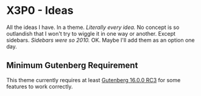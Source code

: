 # X3P0 - Ideas

All the ideas I have. In a theme. _Literally every idea._ No concept is so outlandish that I won't try to wiggle it in one way or another. Except sidebars. _Sidebars were so 2010._ OK. Maybe I'll add them as an option one day.

## Minimum Gutenberg Requirement

This theme currently requires at least [Gutenberg 16.0.0 RC3](https://github.com/WordPress/gutenberg/releases/tag/v16.0.0-rc.3) for some features to work correctly.
